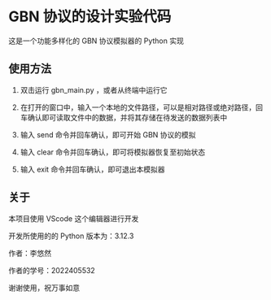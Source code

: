 # GBN 协议的设计实验代码

这是一个功能多样化的 GBN 协议模拟器的 Python 实现

## 使用方法

1. 双击运行 gbn_main.py ，或者从终端中运行它

2. 在打开的窗口中，输入一个本地的文件路径，可以是相对路径或绝对路径，回车确认即可读取文件中的数据，并将其存储在待发送的数据列表中

3. 输入 send 命令并回车确认，即可开始 GBN 协议的模拟

4. 输入 clear 命令并回车确认，即可将模拟器恢复至初始状态

5. 输入 exit 命令并回车确认，即可退出本模拟器

## 关于

本项目使用 VScode 这个编辑器进行开发

开发所使用的的 Python 版本为：3.12.3

作者：李悠然

作者的学号：2022405532

谢谢使用，祝万事如意